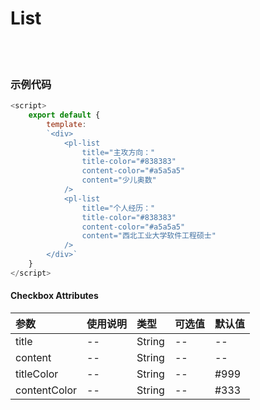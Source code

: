 # List

<br>

<!-- STORY -->

<br>

### 示例代码

```js
<script>
    export default {
        template:
        `<div>
            <pl-list
                title="主攻方向："
                title-color="#838383"
                content-color="#a5a5a5"
                content="少儿奥数"
            />
            <pl-list
                title="个人经历："
                title-color="#838383"
                content-color="#a5a5a5"
                content="西北工业大学软件工程硕士"
            />
        </div>`
    }
</script>
```


#### Checkbox Attributes

|参数|使用说明|类型|可选值|默认值|
|:---|:---|:---|:---|:---|
|title|--|String|--|--|
|content|--|String|--|--|
|titleColor|--|String|--|#999|
|contentColor|--|String|--|#333|

